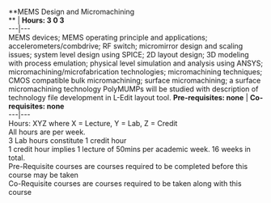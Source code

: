 **MEMS Design and Micromachining  
** | **Hours: 3 0 3**  
---|---  
MEMS devices; MEMS operating principle and applications; accelerometers/combdrive; RF switch; micromirror design and scaling issues; system level design using SPICE; 2D layout design; 3D modeling with process emulation; physical level simulation and analysis using ANSYS; micromachining/microfabrication technologies; micromachining techniques; CMOS compatible bulk micromachining; surface micromachining; a surface micromachining technology PolyMUMPs will be studied with description of technology file development in L-Edit layout tool. 
**Pre-requisites: none** | **Co-requisites: none**  
---|---  
Hours: XYZ where X = Lecture, Y = Lab, Z = Credit  
All hours are per week.  
3 Lab hours constitute 1 credit hour  
1 credit hour implies 1 lecture of 50mins per academic week. 16 weeks in total.  
Pre-Requisite courses are courses required to be completed before this course may be taken  
Co-Requisite courses are courses required to be taken along with this course
